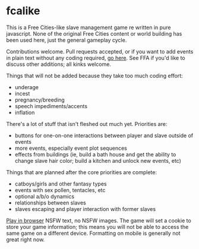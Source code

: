 # fcalike

This is a Free Cities-like slave management game re written in pure javascript.  None of the original Free Cities content or world building has been used here, just the general gameplay cycle.

Contributions welcome.  Pull requests accepted, or if you want to add events in plain text without any coding required, [go here](https://docs.google.com/spreadsheets/d/1ibrLMlGqY2rc-ExmQkWJW3Xr92k0GARphWvWWXp5cN4/edit?usp=sharing).  See FFA if you'd like to discuss other additions; all kinks welcome.

Things that will not be added because they take too much coding effort:
- underage
- incest
- pregnancy/breeding
- speech impediments/accents
- inflation

There's a lot of stuff that isn't fleshed out much yet.  Priorities are:
- buttons for one-on-one interactions between player and slave outside of events
- more events, especially event plot sequences
- effects from buildings (ie, build a bath house and get the ability to change slave hair color; build a kitchen and unlock new events, etc)

Things that are planned after the core priorities are complete:
- catboys/girls and other fantasy types
- events with sex pollen, tentacles, etc
- optional a/b/o dynamics
- relationships between slaves
- slaves escaping and player interaction with former slaves

[Play in browser](https://ffacities.neocities.org/) NSFW text, no NSFW images.  The game will set a cookie to store your game information; this means you will not be able to access the same game on a different device.  Formatting on mobile is generally not great right now.
